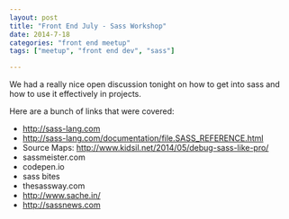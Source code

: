 ```yaml
---
layout: post
title: "Front End July - Sass Workshop"
date: 2014-7-18
categories: "front end meetup"
tags: ["meetup", "front end dev", "sass"]

---
```


We had a really nice open discussion tonight on how to get into sass and how to use it effectively in projects.

Here are a bunch of links that were covered:

- http://sass-lang.com 
- http://sass-lang.com/documentation/file.SASS_REFERENCE.html 
- Source Maps: http://www.kidsil.net/2014/05/debug-sass-like-pro/
- sassmeister.com
- codepen.io
- sass bites
- thesassway.com
- http://www.sache.in/
- http://sassnews.com